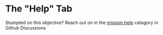 # The "Help" Tab
Stumpted on this objective? Reach out on in the [mission help](https://github.com/Xlient/Cosmos/discussions/categories/mission-help) catagory in Github Discussions